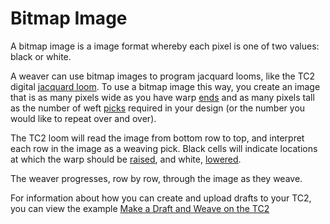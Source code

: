 # Bitmap Image

A bitmap image is a image format whereby each pixel is one of two values: black or white. 

A weaver can use bitmap images to program jacquard looms, like the TC2 digital [jacquard loom](jacquard-loom). To use a bitmap image this way, you create an image that is as many pixels wide as you have warp [ends](end) and as many pixels tall as the number of weft [picks](pick) required in your design (or the number you would like to repeat over and over). 

The TC2 loom will read the image from bottom row to top, and interpret each row in the image as a weaving pick. Black cells will indicate locations at which the warp should be [raised](warp-raised), and white, [lowered](warp-lowered). 

The weaver progresses, row by row, through the image as they weave. 

For information about how you can create and upload drafts to your TC2, you can view the example [Make a Draft and Weave on the TC2](../../learn/tutorials/weave_tc2.md)



